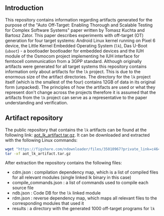 ## Introduction

This repository contains information regarding artifacts generated for the purpose of the  "Auto Off-Target: Enabling Thorough and Scalable Testing for Complex Software Systems" paper written by Tomasz Kuchta and Bartosz Zator. This paper describes experiments with off-target (OT) generation for four target systems: Android Linux kernel running on Pixel 6 device, the Little Kernel Embedded Operating System (`lk`), Das U-Boot (`uboot`) - a bootloader bootloader for embedded devices and the IUH module of the Osmocom project implementing he IUH interface for femtocell communication from a 3GPP standard. Although originally artifacts were generated for all target systems this repository contains information only about artifacts for the `lk` project. This is due to the enormous size of the artifact directories. The directory for the `lk` project itself (which is the smallest of the four) contains 12GB of data in its original form (unpacked). The principles of how the artifacts are used or what they represent don't change across the projects therefore it is assumed that the artifacts from the `lk` project can serve as a representative to the paper understanding and verification.

## Artifact repository

The public repository that contains the `lk` artifacts can be found at the following link: [aot_lk_artifact.tar.gz](https://figshare.com/s/c464484f996b9e49b835). It can be downloaded and extracted with the following Linux commands:
```bash
wget "https://figshare.com/ndownloader/files/35010967?private_link=c464484f996b9e49b835" -O aot_lk_artifact.tar.gz
tar -xf aot_lk_artifact.tar.gz
```

After extraction the repository contains the following files:

* cdm.json : compilation dependency map, which is a list of compiled files for all relevant modules (single linked lk binary in this case)
* compile_commands.json : a list of commands used to compile each source file
* ndb.json : Code DB for the `lk` linked module
* rdm.json : reverse dependency map, which maps all relevant files to the corresponding modules that used it
* results : a directory with the generated 1000 off-target programs for `lk`
